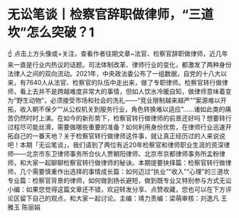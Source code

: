 # 无讼笔谈丨检察官辞职做律师，“三道坎”怎么突破？1

☝ 点击上方头像或+关注，查看作者往期文章~法官、检察官辞职做律师，近几年来一直是行业内热议的话题。司法体制改革、律师行业的变化，都激发了两种身份法律人之间的双向流动。2021年，中央政法委公布了一组数据，自党的十八大以来，有7640人从法官、检察官的队伍中走出来，做了专职律师。检察官转行做律师，看上去并不是跨越难度非常大的事情，但如人饮水冷暖自知，做律师意味着变为“野生动物”，必须接受市场和社会的洗礼——“竞业限制越来越严”“案源难以开拓，收入朝不保夕”“从公权机关到服务行业，角色转换难以适应”……诸如此类的痛苦仍然时时上演。在如今的新形势下，检察官转行做律师的前景还好吗？想要转行过程尽可能丝滑，需要做哪些重要的准备？如何利用身份优势，在律师行业迅速开拓自己的一番天地？关于检察官转行做律师这件事，就让真正经历过的人来说说吧！本期「无讼笔谈」，我们请到了两位有近20年检察官和律师职业生涯的资深律师——北京市东卫律师事务所合伙人贾朝阳律师、北京市京都律师事务所孟粉律师，和大家一起聊聊检察官转行做律师的秘诀。本期提要抉择篇：检察官转行做律师，几个需要慎重作出选择的事情成长篇：如何迈过“执业”“收入”“心理”的三道坎专业篇：检察官背景的律师，如何做到扬长避短，做到既专业又特别参与方式无讼小编：如果您觉得这篇文章还不错，欢迎转发分享、点赞收藏，您也可以在下方评论区留下自己的观点，和大家一起讨论。主编：靖力责编：梁萌审核：刘逸凡 王雅玉 陈丽娟

